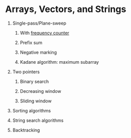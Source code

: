 # Arrays, Vectors, and Strings

1. Single-pass/Plane-sweep
   
   1. With [frequency counter](src/frequency_counter.cpp)

   2. Prefix sum

   3. Negative marking

   4. Kadane algorithm: maximum subarray

2. Two pointers

   1. Binary search

   2. Decreasing window

   3. Sliding window

3. Sorting algorithms

4. String search algorithms

5. Backtracking
